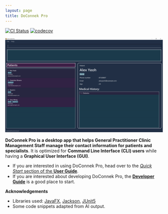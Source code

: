 ```yaml
---
layout: page
title: DoConnek Pro
---
```


[![CI Status](https://github.com/se-edu/addressbook-level3/workflows/Java%20CI/badge.svg)](https://github.com/se-edu/addressbook-level3/actions)
[![codecov](https://codecov.io/gh/se-edu/addressbook-level3/branch/master/graph/badge.svg)](https://codecov.io/gh/se-edu/addressbook-level3)

![Ui](images/Ui.png)

**DoConnek Pro is a desktop app that helps General Practitioner Clinic Management Staff manage their contact information for patients and specialists**. It is optimized for **Command Line Interface (CLI) users** while having a **Graphical User Interface (GUI)**.

* If you are interested in using DoConnek Pro, head over to the [_Quick Start_ section of the **User Guide**](UserGuide.html#quick-start).
* If you are interested about developing DoConnek Pro, the [**Developer Guide**](DeveloperGuide.html) is a good place to start.


**Acknowledgements**

* Libraries used: [JavaFX](https://openjfx.io/), [Jackson](https://github.com/FasterXML/jackson), [JUnit5](https://github.com/junit-team/junit5)
* Some code snippets adapted from AI output.